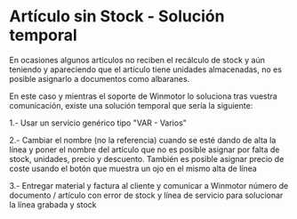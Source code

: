 # Artículo sin Stock - Solución temporal

En ocasiones algunos artículos no reciben el recálculo de stock y aún teniendo y apareciendo que el artículo tiene unidades almacenadas, no es posible asignarlo a documentos como albaranes.

En este caso y mientras el soporte de Winmotor lo soluciona tras vuestra comunicación, existe una solución temporal que sería la siguiente:

1.- Usar un servicio genérico tipo "VAR - Varios"

2.- Cambiar el nombre (no la referencia) cuando se esté dando de alta la línea y poner el nombre del artículo que no es posible asignar por falta de stock, unidades, precio y descuento. También es posible asignar precio de coste usando el botón que muestra un ojo en el mismo alta de línea

3.- Entregar material y factura al cliente y comunicar a Winmotor número de documento / artículo con error de stock y línea de servicio para solucionar la línea grabada y stock

